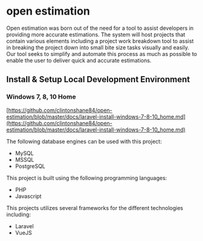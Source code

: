 # open estimation

Open estimation was born out of the need for a tool to assist developers in providing more accurate estimations. The system will host projects that contain various elements including a project work breakdown tool to assist in breaking the project down into small bite size tasks visually and easily. Our tool seeks to simplify and automate this process as much as possible to enable the user to deliver quick and accurate estimations.

## Install & Setup Local Development Environment

### Windows 7, 8, 10 Home

[https://github.com/clintonshane84/open-estimation/blob/master/docs/laravel-install-windows-7-8-10_home.md](https://github.com/clintonshane84/open-estimation/blob/master/docs/laravel-install-windows-7-8-10_home.md)

The following database engines can be used with this project:

- MySQL
- MSSQL
- PostgreSQL

This project is built using the following programming languages:

- PHP
- Javascript

This projects utilizes several frameworks for the different technologies including:

- Laravel
- VueJS

